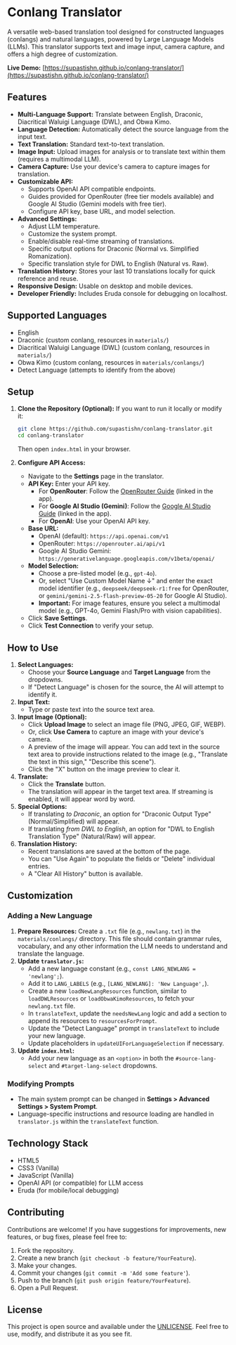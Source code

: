 # Conlang Translator

A versatile web-based translation tool designed for constructed languages (conlangs) and natural languages, powered by Large Language Models (LLMs). This translator supports text and image input, camera capture, and offers a high degree of customization.

**Live Demo:** [https://supastishn.github.io/conlang-translator/](https://supastishn.github.io/conlang-translator/)

## Features

*   **Multi-Language Support:** Translate between English, Draconic, Diacritical Waluigi Language (DWL), and Obwa Kimo.
*   **Language Detection:** Automatically detect the source language from the input text.
*   **Text Translation:** Standard text-to-text translation.
*   **Image Input:** Upload images for analysis or to translate text within them (requires a multimodal LLM).
*   **Camera Capture:** Use your device's camera to capture images for translation.
*   **Customizable API:**
    *   Supports OpenAI API compatible endpoints.
    *   Guides provided for OpenRouter (free tier models available) and Google AI Studio (Gemini models with free tier).
    *   Configure API key, base URL, and model selection.
*   **Advanced Settings:**
    *   Adjust LLM temperature.
    *   Customize the system prompt.
    *   Enable/disable real-time streaming of translations.
    *   Specific output options for Draconic (Normal vs. Simplified Romanization).
    *   Specific translation style for DWL to English (Natural vs. Raw).
*   **Translation History:** Stores your last 10 translations locally for quick reference and reuse.
*   **Responsive Design:** Usable on desktop and mobile devices.
*   **Developer Friendly:** Includes Eruda console for debugging on localhost.

## Supported Languages

*   English
*   Draconic (custom conlang, resources in `materials/`)
*   Diacritical Waluigi Language (DWL) (custom conlang, resources in `materials/`)
*   Obwa Kimo (custom conlang, resources in `materials/conlangs/`)
*   Detect Language (attempts to identify from the above)

## Setup

1.  **Clone the Repository (Optional):**
    If you want to run it locally or modify it:
    ```bash
    git clone https://github.com/supastishn/conlang-translator.git
    cd conlang-translator
    ```
    Then open `index.html` in your browser.

2.  **Configure API Access:**
    *   Navigate to the **Settings** page in the translator.
    *   **API Key:** Enter your API key.
        *   For **OpenRouter**: Follow the [OpenRouter Guide](openrouter-guide.html) (linked in the app).
        *   For **Google AI Studio (Gemini)**: Follow the [Google AI Studio Guide](google-aistudio-gemini-guide.html) (linked in the app).
        *   For **OpenAI**: Use your OpenAI API key.
    *   **Base URL:**
        *   OpenAI (default): `https://api.openai.com/v1`
        *   OpenRouter: `https://openrouter.ai/api/v1`
        *   Google AI Studio Gemini: `https://generativelanguage.googleapis.com/v1beta/openai/`
    *   **Model Selection:**
        *   Choose a pre-listed model (e.g., `gpt-4o`).
        *   Or, select "Use Custom Model Name ↓" and enter the exact model identifier (e.g., `deepseek/deepseek-r1:free` for OpenRouter, or `gemini/gemini-2.5-flash-preview-05-20` for Google AI Studio).
        *   **Important:** For image features, ensure you select a multimodal model (e.g., GPT-4o, Gemini Flash/Pro with vision capabilities).
    *   Click **Save Settings**.
    *   Click **Test Connection** to verify your setup.

## How to Use

1.  **Select Languages:**
    *   Choose your **Source Language** and **Target Language** from the dropdowns.
    *   If "Detect Language" is chosen for the source, the AI will attempt to identify it.
2.  **Input Text:**
    *   Type or paste text into the source text area.
3.  **Input Image (Optional):**
    *   Click **Upload Image** to select an image file (PNG, JPEG, GIF, WEBP).
    *   Or, click **Use Camera** to capture an image with your device's camera.
    *   A preview of the image will appear. You can add text in the source text area to provide instructions related to the image (e.g., "Translate the text in this sign," "Describe this scene").
    *   Click the "X" button on the image preview to clear it.
4.  **Translate:**
    *   Click the **Translate** button.
    *   The translation will appear in the target text area. If streaming is enabled, it will appear word by word.
5.  **Special Options:**
    *   If translating *to Draconic*, an option for "Draconic Output Type" (Normal/Simplified) will appear.
    *   If translating *from DWL to English*, an option for "DWL to English Translation Type" (Natural/Raw) will appear.
6.  **Translation History:**
    *   Recent translations are saved at the bottom of the page.
    *   You can "Use Again" to populate the fields or "Delete" individual entries.
    *   A "Clear All History" button is available.

## Customization

### Adding a New Language

1.  **Prepare Resources:** Create a `.txt` file (e.g., `newlang.txt`) in the `materials/conlangs/` directory. This file should contain grammar rules, vocabulary, and any other information the LLM needs to understand and translate the language.
2.  **Update `translator.js`:**
    *   Add a new language constant (e.g., `const LANG_NEWLANG = 'newlang';`).
    *   Add it to `LANG_LABELS` (e.g., `[LANG_NEWLANG]: 'New Language',`).
    *   Create a new `loadNewLangResources` function, similar to `loadDWLResources` or `loadObwaKimoResources`, to fetch your `newlang.txt` file.
    *   In `translateText`, update the `needsNewLang` logic and add a section to append its resources to `resourcesForPrompt`.
    *   Update the "Detect Language" prompt in `translateText` to include your new language.
    *   Update placeholders in `updateUIForLanguageSelection` if necessary.
3.  **Update `index.html`:**
    *   Add your new language as an `<option>` in both the `#source-lang-select` and `#target-lang-select` dropdowns.

### Modifying Prompts

*   The main system prompt can be changed in **Settings > Advanced Settings > System Prompt**.
*   Language-specific instructions and resource loading are handled in `translator.js` within the `translateText` function.

## Technology Stack

*   HTML5
*   CSS3 (Vanilla)
*   JavaScript (Vanilla)
*   OpenAI API (or compatible) for LLM access
*   Eruda (for mobile/local debugging)

## Contributing

Contributions are welcome! If you have suggestions for improvements, new features, or bug fixes, please feel free to:

1.  Fork the repository.
2.  Create a new branch (`git checkout -b feature/YourFeature`).
3.  Make your changes.
4.  Commit your changes (`git commit -m 'Add some feature'`).
5.  Push to the branch (`git push origin feature/YourFeature`).
6.  Open a Pull Request.

## License

This project is open source and available under the [UNLICENSE](UNLICENSE). Feel free to use, modify, and distribute it as you see fit.
